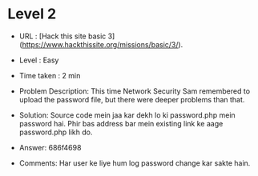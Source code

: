 # Level 2 #

* URL : [Hack this site basic 3] (https://www.hackthissite.org/missions/basic/3/).

* Level : Easy

* Time taken : 2 min

* Problem Description: This time Network Security Sam remembered to upload the password file, but there were deeper problems than that.

* Solution: Source code mein jaa kar dekh lo ki password.php mein password hai. Phir bas address bar mein existing link ke aage password.php likh do.

* Answer: 686f4698

* Comments: Har user ke liye hum log password change kar sakte hain.
